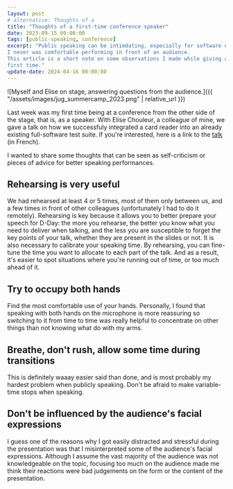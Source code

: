 ```yaml
---
layout: post
# alternative: Thoughts of a 
title: "Thoughts of a first-time conference speaker"
date: 2023-09-15 09:00:00
tags: [public-speaking, conference]
excerpt: "Public speaking can be intimdating, especially for software engineers. Personally,
I never was comfortable performing in front of an audience.
This article is a short note on some observations I made while giving a public talk for the
first time."
update-date: 2024-04-16 00:00:00
---
```



![Myself and Elise on stage, answering questions from the audience.]({{ "/assets/images/jug_summercamp_2023.png" | relative_url }})

Last week was my first time being at a conference from the other side of the stage, that is, as a speaker.
With Elise Chouleur, a colleague of mine, we gave a talk on how we successfuly integrated a card reader into an already existing
full-software test suite. If you're interested, here is a link to the [talk](https://www.youtube.com/watch?v=cmmLHRnP-C0) (in French).

I wanted to share some thoughts that can be seen as self-criticism or pieces of advice for better speaking performances.
    
## Rehearsing is very useful

We had rehearsed at least 4 or 5 times, most of them only between us, and a few times in front of other colleagues (unfortunately I had to do it remotely).
Rehearsing is key because it allows you to better prepare your speech for D-Day:
the more you rehearse, the better you know what you need to deliver when talking,
and the less you are susceptible to forget the key points of your talk, whether they are present
in the slides or not.
It is also necessary to calibrate your speaking time. By rehearsing, you can fine-tune
the time you want to allocate to each part of the talk. And as a result, it's easier to
spot situations where you're running out of time, or too much ahead of it.

## Try to occupy both hands

Find the most comfortable use of your hands. Personally, I found that speaking with both hands on
the microphone is more reassuring so switching to it from
time to time was really helpful to concentrate on other things than not knowing what do with my arms.

## Breathe, don't rush, allow some time during transitions

This is definitely waaay easier said than done, and is most probably my hardest problem
when publicly speaking. Don't be afraid to make variable-time stops when speaking.

## Don't be influenced by the audience's facial expressions

I guess one of the reasons why I got easily distracted and stressful during the presentation
was that I misinterpreted some of the audience's facial expressions. Although I assume the vast
majority of the audience was not knowledgeable on the topic, focusing too much on the audience made me
think their reactions were bad judgements on the form or the content of the presentation.
